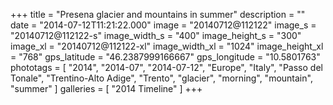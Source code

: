 +++
title = "Presena glacier and mountains in summer"
description = ""
date = "2014-07-12T11:21:22.000"
image = "20140712@112122"
image_s = "20140712@112122-s"
image_width_s = "400"
image_height_s = "300"
image_xl = "20140712@112122-xl"
image_width_xl = "1024"
image_height_xl = "768"
gps_latitude = "46.2387999166667"
gps_longitude = "10.5801763"
phototags = [ "2014", "2014-07", "2014-07-12", "Europe", "Italy", "Passo del Tonale", "Trentino-Alto Adige", "Trento", "glacier", "morning", "mountain", "summer" ]
galleries = [ "2014 Timeline" ]
+++
